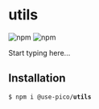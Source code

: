 # utils

![npm](https://img.shields.io/npm/v/%40use-pico%2Futils)
![npm](https://deno.bundlejs.com/badge?q=@use-pico/utils@^2.0.0&treeshake=[*])

Start typing here...

## Installation

<tabs>
    <tab title="npm">
        <code>$ npm i @use-pico/<b>utils</b></code>
    </tab>
</tabs>
